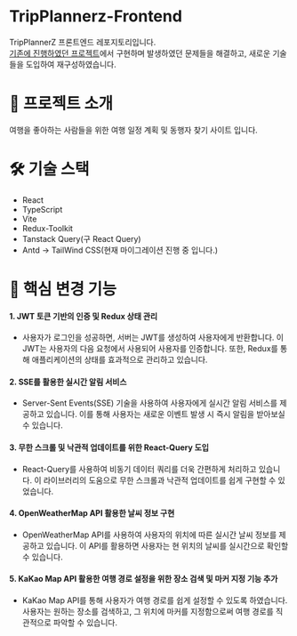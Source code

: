 # TripPlannerz-Frontend

TripPlannerZ 프론트엔드 레포지토리입니다.   
[기존에 진행하였던 프로젝트](https://github.com/GraudationProject2023/Tripplannerz)에서 구현하며 발생하였던 문제들을 해결하고, 새로운 기술들을 도입하여 재구성하였습니다.


# 👋 프로젝트 소개
여행을 좋아하는 사람들을 위한 여행 일정 계획 및 동행자 찾기 사이트 입니다.

# 🛠️ 기술 스택
- React
- TypeScript
- Vite
- Redux-Toolkit
- Tanstack Query(구 React Query)
- Antd → TailWind CSS(현재 마이그레이션 진행 중 입니다.)



# 📝 핵심 변경 기능

#### 1. JWT 토큰 기반의 인증 및 Redux 상태 관리

- 사용자가 로그인을 성공하면, 서버는 JWT를 생성하여 사용자에게 반환합니다. 이 JWT는 사용자의 다음 요청에서 사용되어 사용자를 인증합니다. 또한, Redux를 통해 애플리케이션의 상태를 효과적으로 관리하고 있습니다.

#### 2. SSE를 활용한 실시간 알림 서비스

- Server-Sent Events(SSE) 기술을 사용하여 사용자에게 실시간 알림 서비스를 제공하고 있습니다. 이를 통해 사용자는 새로운 이벤트 발생 시 즉시 알림을 받아보실 수 있습니다.

#### 3. 무한 스크롤 및 낙관적 업데이트를 위한 React-Query 도입

- React-Query를 사용하여 비동기 데이터 쿼리를 더욱 간편하게 처리하고 있습니다. 이 라이브러리의 도움으로 무한 스크롤과 낙관적 업데이트를 쉽게 구현할 수 있었습니다.

#### 4. OpenWeatherMap API 활용한 날씨 정보 구현

- OpenWeatherMap API를 사용하여 사용자의 위치에 따른 실시간 날씨 정보를 제공하고 있습니다. 이 API를 활용하면 사용자는 현 위치의 날씨를 실시간으로 확인할 수 있습니다.

#### 5. KaKao Map API 활용한 여행 경로 설정을 위한 장소 검색 및 마커 지정 기능 추가

- KaKao Map API를 통해 사용자가 여행 경로를 쉽게 설정할 수 있도록 하였습니다. 사용자는 원하는 장소를 검색하고, 그 위치에 마커를 지정함으로써 여행 경로를 직관적으로 파악할 수 있습니다.

